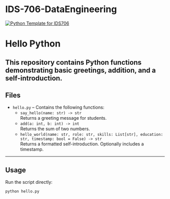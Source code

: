 # IDS-706-DataEngineering

[![Python Template for IDS706](https://github.com/Kedar-V/IDS-706-DataEngineering/actions/workflows/main.yml/badge.svg)](https://github.com/Kedar-V/IDS-706-DataEngineering/actions/workflows/main.yml)

# Hello Python

This repository contains Python functions demonstrating basic greetings, addition, and a self-introduction. 
---

## Files

- `hello.py` – Contains the following functions:
  - `say_hello(name: str) -> str`  
    Returns a greeting message for students.
  - `add(a: int, b: int) -> int`  
    Returns the sum of two numbers.
  - `hello_world(name: str, role: str, skills: List[str], education: str, timestamp: bool = False) -> str`  
    Returns a formatted self-introduction. Optionally includes a timestamp.

---

## Usage

Run the script directly:

```bash
python hello.py
